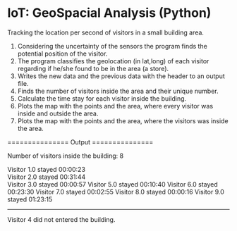 # IoT: GeoSpacial Analysis (Python)

Tracking the location per second of visitors in a small building area.
1. Considering the uncertainty of the sensors the program finds the potential position of the visitor.
2. The program classifies the geolocation (in lat,long) of each visitor regarding if he/she found to be in the area (a store). 
3. Writes the new data and the previous data with the header to an output file.
4. Finds the number of visitors inside the area and their unique number.
5. Calculate the time stay for each visitor inside the building. 
6. Plots the map with the points and the area, where every visitor was inside and outside the area.
7. Plots the map with the points and the area, where the visitors was inside the area.




=============== Output ===============

Number of visitors inside the building: 8

Visitor 1.0 stayed 00:00:23 \
Visitor 2.0 stayed 00:31:44 \
Visitor 3.0 stayed 00:00:57
Visitor 5.0 stayed 00:10:40
Visitor 6.0 stayed 00:23:30
Visitor 7.0 stayed 00:02:55
Visitor 8.0 stayed 00:00:16
Visitor 9.0 stayed 01:23:15

---------------------------
Visitor 4 did not entered the building.

